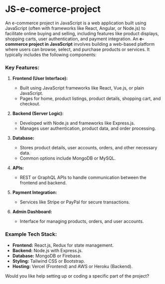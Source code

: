 # JS-e-comerce-project
An e-commerce project in JavaScript is a web application built using JavaScript (often with frameworks like React, Angular, or Node.js) to facilitate online buying and selling, including features like product displays, shopping carts, user authentication, and payment integration.
An **e-commerce project in JavaScript** involves building a web-based platform where users can browse, select, and purchase products or services. It typically includes the following components:

### Key Features:
1. **Frontend (User Interface):**
   - Built using JavaScript frameworks like React, Vue.js, or plain JavaScript.
   - Pages for home, product listings, product details, shopping cart, and checkout.

2. **Backend (Server Logic):**
   - Developed with Node.js and frameworks like Express.js.
   - Manages user authentication, product data, and order processing.

3. **Database:**
   - Stores product details, user accounts, orders, and other necessary data.
   - Common options include MongoDB or MySQL.

4. **APIs:**
   - REST or GraphQL APIs to handle communication between the frontend and backend.

5. **Payment Integration:**
   - Services like Stripe or PayPal for secure transactions.

6. **Admin Dashboard:**
   - Interface for managing products, orders, and user accounts.

### Example Tech Stack:
- **Frontend:** React.js, Redux for state management.
- **Backend:** Node.js with Express.js.
- **Database:** MongoDB or Firebase.
- **Styling:** Tailwind CSS or Bootstrap.
- **Hosting:** Vercel (Frontend) and AWS or Heroku (Backend).

Would you like help setting up or coding a specific part of the project?
